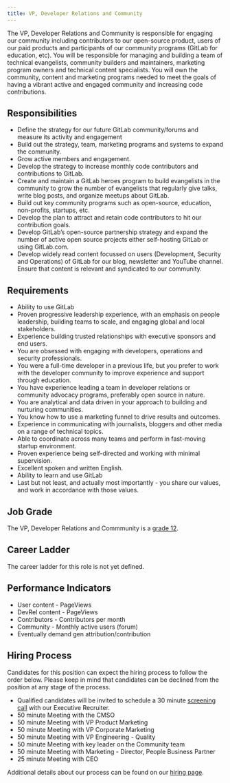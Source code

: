 ```yaml
---
title: VP, Developer Relations and Community
---
```


The VP, Developer Relations and Community is responsible for engaging our community including contributors to our open-source product, users of our paid products and participants of our community programs (GitLab for education, etc). You will be responsible for managing and building a team of technical evangelists, community builders and maintainers, marketing program owners and technical content specialists. You will own the community, content and marketing programs needed to meet the goals of having a vibrant active and engaged community and increasing code contributions.

## Responsibilities

- Define the strategy for our future GitLab community/forums and measure its activity and engagement
- Build out the strategy, team, marketing programs and systems to expand the community.
- Grow active members and engagement.
- Develop the strategy to increase monthly code contributors and contributions to GitLab.
- Create and maintain a GitLab heroes program to build evangelists in the community to grow the number of evangelists that regularly give talks, write blog posts, and organize meetups about GitLab.
- Build out key community programs such as open-source, education, non-profits, startups, etc.
- Develop the plan to attract and retain code contributors to hit our contribution goals.
- Develop GitLab’s open-source partnership strategy and expand the number of active open source projects either self-hosting GitLab or using GitLab.com.
- Develop widely read content focussed on users (Development, Security and Operations) of GitLab for our blog, newsletter and YouTube channel. Ensure that content is relevant and syndicated to our community.

## Requirements

- Ability to use GitLab
- Proven progressive leadership experience, with an emphasis on people leadership, building teams to scale, and engaging global and local stakeholders.
- Experience building trusted relationships with executive sponsors and end users.
- You are obsessed with engaging with developers, operations and security professionals.
- You were a full-time developer in a previous life, but you prefer to work with the developer community to improve experience and support through education.
- You have experience leading a team in developer relations or community advocacy programs, preferably open source in nature.
- You are analytical and data driven in your approach to building and nurturing communities.
- You know how to use a marketing funnel to drive results and outcomes.
- Experience in communicating with journalists, bloggers and other media on a range of technical topics.
- Able to coordinate across many teams and perform in fast-moving startup environment.
- Proven experience being self-directed and working with minimal supervision.
- Excellent spoken and written English.
- Ability to learn and use GitLab
- Last but not least, and actually most importantly - you share our values, and work in accordance with those values.

## Job Grade

The VP, Developer Relations and Commmunity is a [grade 12](https://about.gitlab.com/handbook/total-rewards/compensation/compensation-calculator/#gitlab-job-grades).

## Career Ladder

The career ladder for this role is not yet defined.

## Performance Indicators

- User content - PageViews
- DevRel content - PageViews
- Contributors - Contributors per month
- Community - Monthly active users (forum)
- Eventually demand gen attribution/contribution

## Hiring Process

Candidates for this position can expect the hiring process to follow the order below. Please keep in mind that candidates can be declined from the position at any stage of the process.
- Qualified candidates will be invited to schedule a 30 minute [screening call](https://about.gitlab.com/handbook/hiring/interviewing/#screening-call) with our Executive Recruiter.
- 50 minute Meeting with the CMSO
- 50 minute Meeting with VP Product Marketing
- 50 minute Meeting with VP Corporate Marketing
- 50 minute  Meeting with VP Engineering - Quality
- 50 minute Meeting with key leader on the Community team
- 50 minute Meeting with Marketing - Director, People Business Partner
- 25 minute Meeting with CEO

Additional details about our process can be found on our [hiring page](https://about.gitlab.com/handbook/hiring/).

